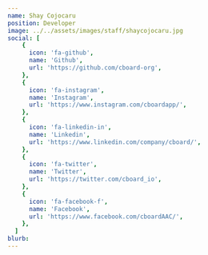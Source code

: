 ```yaml
---
name: Shay Cojocaru
position: Developer
image: ../../assets/images/staff/shaycojocaru.jpg
social: [
    {
      icon: 'fa-github',
      name: 'Github',
      url: 'https://github.com/cboard-org',
    },
    {
      icon: 'fa-instagram',
      name: 'Instagram',
      url: 'https://www.instagram.com/cboardapp/',
    },
    {
      icon: 'fa-linkedin-in',
      name: 'Linkedin',
      url: 'https://www.linkedin.com/company/cboard/',
    },
    {
      icon: 'fa-twitter',
      name: 'Twitter',
      url: 'https://twitter.com/cboard_io',
    },
    {
      icon: 'fa-facebook-f',
      name: 'Facebook',
      url: 'https://www.facebook.com/cboardAAC/',
    },
  ]
blurb: 
---
```

